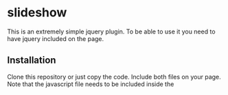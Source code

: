 slideshow
=========

This is an extremely simple jquery plugin. To be able to use it you need to have jquery included on the page.

Installation
-------------
Clone this repository or just copy the code. Include both files on your page. Note that the javascript file needs to be included inside the <script> tag.
Set the height and width of your pictures in the css-file.

The html-page should look something like this, the id needs to be slideshow.
<div id='slideshow'>
<img src = 'img1'>
<img src = 'img2'>
<img src = 'img3'>
</div>

Here you can find an sample installation. http://www.student.bth.se/~frpe13/javascript/kmom03/slideshow.php

Best of luck!
